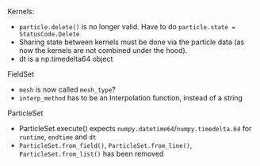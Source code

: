 Kernels:

- `particle.delete()` is no longer valid. Have to do `particle.state = StatusCode.Delete`
- Sharing state between kernels must be done via the particle data (as now the kernels are not combined under the hood).
- dt is a np.timedelta64 object

FieldSet

- `mesh` is now called `mesh_type`?
- `interp_method` has to be an Interpolation function, instead of a string

ParticleSet

- ParticleSet.execute() expects `numpy.datetime64`/`numpy.timedelta.64` for `runtime`, `endtime` and `dt`
- `ParticleSet.from_field()`, `ParticleSet.from_line()`, `ParticleSet.from_list()` has been removed
